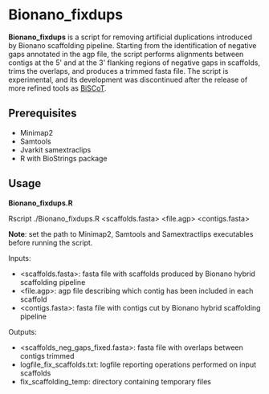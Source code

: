 # Bionano_fixdups
**Bionano_fixdups** is a script for removing artificial duplications introduced by Bionano scaffolding pipeline. Starting from the identification of negative gaps annotated in the agp file, the script performs alignments between contigs at the 5' and at the 3' flanking regions of negative gaps in scaffolds, trims the overlaps, and produces a trimmed fasta file. The script is experimental, and its development was discontinued after the release of more refined tools as [BiSCoT](https://github.com/institut-de-genomique/biscot).

## Prerequisites

* Minimap2
* Samtools
* Jvarkit samextraclips
* R with BioStrings package

## Usage

**Bionano_fixdups.R**

Rscript ./Bionano_fixdups.R \<scaffolds.fasta\> \<file.agp\> \<contigs.fasta\>

**Note**: set the path to Minimap2, Samtools and Samextractlips executables before running the script.

Inputs:

* \<scaffolds.fasta\>: fasta file with scaffolds produced by Bionano hybrid scaffolding pipeline
* \<file.agp\>: agp file describing which contig has been included in each scaffold
* \<contigs.fasta\>: fasta file with contigs cut by Bionano hybrid scaffolding pipeline

Outputs:

* \<scaffolds\_neg\_gaps\_fixed.fasta\>: fasta file with overlaps between contigs trimmed
* logfile\_fix\_scaffolds.txt: logfile reporting operations performed on input scaffolds
* fix\_scaffolding\_temp: directory containing temporary files
